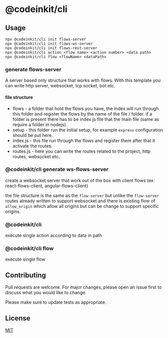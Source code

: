 # @codeinkit/cli

## Usage

```
npx @codeinkit/cli init flows-server
npx @codeinkit/cli init flows-ws-server
npx @codeinkit/cli init flows-rest-server
npx @codeinkit/cli action <flow name> <action number> <data path>
npx @codeinkit/cli flow <flowName> <dataPath>
```

### generate flows-server

A server based only structure that works with flows. 
With this template you can write http server, websocket, tcp socket, bot etc. 

#### file structure

* flows - a folder that hold the flows you have, the index will run through this folder and register the flows by the name of the file / folder. if a folder is present there has to be index.js file that the main file (same as require a folder in nodejs).
* setup - this folder run the initial setup, for example `express` configuration should be put here.
* index.js - this file run through the flows and register them after that it activate the routes.
* routes.js - here you can write the routes related to the project, http routes, websocket etc.

### @codeinkit/cli generate ws-flows-server

create a websocket server that work out of the box with client flows (ex: react-flows-client, angular-flows-client)

the file structure is the same as the `flow-server` but unlike the `flow-server` routes already written to support websocket
and there is existing flow of `allow_origin` which allow all origins but can be change to support specific origins.

### @codeinkit/cli <flow name> <action number> <data path>

execute single action according to data in path

### @codeinkit/cli flow <flowName> <dataPath>

execute single flow

## Contributing
Pull requests are welcome. For major changes, please open an issue first to discuss what you would like to change.

Please make sure to update tests as appropriate.

## License
[MIT](https://choosealicense.com/licenses/mit/)